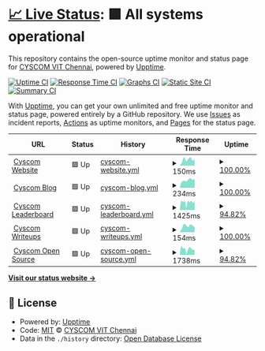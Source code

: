 # [📈 Live Status](https://monitor.cyscomvit.com): <!--live status--> **🟩 All systems operational**

This repository contains the open-source uptime monitor and status page for [CYSCOM VIT Chennai](https://cyscomvit.com), powered by [Upptime](https://github.com/upptime/upptime).

[![Uptime CI](https://github.com/cyscomvit/upptime/workflows/Uptime%20CI/badge.svg)](https://github.com/cyscomvit/upptime/actions?query=workflow%3A%22Uptime+CI%22)
[![Response Time CI](https://github.com/cyscomvit/upptime/workflows/Response%20Time%20CI/badge.svg)](https://github.com/cyscomvit/upptime/actions?query=workflow%3A%22Response+Time+CI%22)
[![Graphs CI](https://github.com/cyscomvit/upptime/workflows/Graphs%20CI/badge.svg)](https://github.com/cyscomvit/upptime/actions?query=workflow%3A%22Graphs+CI%22)
[![Static Site CI](https://github.com/cyscomvit/upptime/workflows/Static%20Site%20CI/badge.svg)](https://github.com/cyscomvit/upptime/actions?query=workflow%3A%22Static+Site+CI%22)
[![Summary CI](https://github.com/cyscomvit/upptime/workflows/Summary%20CI/badge.svg)](https://github.com/cyscomvit/upptime/actions?query=workflow%3A%22Summary+CI%22)

With [Upptime](https://upptime.js.org), you can get your own unlimited and free uptime monitor and status page, powered entirely by a GitHub repository. We use [Issues](https://github.com/cyscomvit/upptime/issues) as incident reports, [Actions](https://github.com/cyscomvit/upptime/actions) as uptime monitors, and [Pages](https://monitor.cyscomvit.com) for the status page.

<!--start: status pages-->
<!-- This summary is generated by Upptime (https://github.com/upptime/upptime) -->
<!-- Do not edit this manually, your changes will be overwritten -->
<!-- prettier-ignore -->
| URL | Status | History | Response Time | Uptime |
| --- | ------ | ------- | ------------- | ------ |
| <img alt="" src="https://icons.duckduckgo.com/ip3/cyscomvit.com.ico" height="13"> [Cyscom Website](https://cyscomvit.com/) | 🟩 Up | [cyscom-website.yml](https://github.com/cyscomvit/upptime/commits/HEAD/history/cyscom-website.yml) | <details><summary><img alt="Response time graph" src="./graphs/cyscom-website/response-time-week.png" height="20"> 150ms</summary><br><a href="https://monitor.cyscomvit.com/history/cyscom-website"><img alt="Response time 141" src="https://img.shields.io/endpoint?url=https%3A%2F%2Fraw.githubusercontent.com%2Fcyscomvit%2Fupptime%2FHEAD%2Fapi%2Fcyscom-website%2Fresponse-time.json"></a><br><a href="https://monitor.cyscomvit.com/history/cyscom-website"><img alt="24-hour response time 160" src="https://img.shields.io/endpoint?url=https%3A%2F%2Fraw.githubusercontent.com%2Fcyscomvit%2Fupptime%2FHEAD%2Fapi%2Fcyscom-website%2Fresponse-time-day.json"></a><br><a href="https://monitor.cyscomvit.com/history/cyscom-website"><img alt="7-day response time 150" src="https://img.shields.io/endpoint?url=https%3A%2F%2Fraw.githubusercontent.com%2Fcyscomvit%2Fupptime%2FHEAD%2Fapi%2Fcyscom-website%2Fresponse-time-week.json"></a><br><a href="https://monitor.cyscomvit.com/history/cyscom-website"><img alt="30-day response time 135" src="https://img.shields.io/endpoint?url=https%3A%2F%2Fraw.githubusercontent.com%2Fcyscomvit%2Fupptime%2FHEAD%2Fapi%2Fcyscom-website%2Fresponse-time-month.json"></a><br><a href="https://monitor.cyscomvit.com/history/cyscom-website"><img alt="1-year response time 141" src="https://img.shields.io/endpoint?url=https%3A%2F%2Fraw.githubusercontent.com%2Fcyscomvit%2Fupptime%2FHEAD%2Fapi%2Fcyscom-website%2Fresponse-time-year.json"></a></details> | <details><summary><a href="https://monitor.cyscomvit.com/history/cyscom-website">100.00%</a></summary><a href="https://monitor.cyscomvit.com/history/cyscom-website"><img alt="All-time uptime 99.91%" src="https://img.shields.io/endpoint?url=https%3A%2F%2Fraw.githubusercontent.com%2Fcyscomvit%2Fupptime%2FHEAD%2Fapi%2Fcyscom-website%2Fuptime.json"></a><br><a href="https://monitor.cyscomvit.com/history/cyscom-website"><img alt="24-hour uptime 100.00%" src="https://img.shields.io/endpoint?url=https%3A%2F%2Fraw.githubusercontent.com%2Fcyscomvit%2Fupptime%2FHEAD%2Fapi%2Fcyscom-website%2Fuptime-day.json"></a><br><a href="https://monitor.cyscomvit.com/history/cyscom-website"><img alt="7-day uptime 100.00%" src="https://img.shields.io/endpoint?url=https%3A%2F%2Fraw.githubusercontent.com%2Fcyscomvit%2Fupptime%2FHEAD%2Fapi%2Fcyscom-website%2Fuptime-week.json"></a><br><a href="https://monitor.cyscomvit.com/history/cyscom-website"><img alt="30-day uptime 100.00%" src="https://img.shields.io/endpoint?url=https%3A%2F%2Fraw.githubusercontent.com%2Fcyscomvit%2Fupptime%2FHEAD%2Fapi%2Fcyscom-website%2Fuptime-month.json"></a><br><a href="https://monitor.cyscomvit.com/history/cyscom-website"><img alt="1-year uptime 99.91%" src="https://img.shields.io/endpoint?url=https%3A%2F%2Fraw.githubusercontent.com%2Fcyscomvit%2Fupptime%2FHEAD%2Fapi%2Fcyscom-website%2Fuptime-year.json"></a></details>
| <img alt="" src="https://icons.duckduckgo.com/ip3/blog.cyscomvit.com.ico" height="13"> [Cyscom Blog](https://blog.cyscomvit.com/) | 🟩 Up | [cyscom-blog.yml](https://github.com/cyscomvit/upptime/commits/HEAD/history/cyscom-blog.yml) | <details><summary><img alt="Response time graph" src="./graphs/cyscom-blog/response-time-week.png" height="20"> 234ms</summary><br><a href="https://monitor.cyscomvit.com/history/cyscom-blog"><img alt="Response time 266" src="https://img.shields.io/endpoint?url=https%3A%2F%2Fraw.githubusercontent.com%2Fcyscomvit%2Fupptime%2FHEAD%2Fapi%2Fcyscom-blog%2Fresponse-time.json"></a><br><a href="https://monitor.cyscomvit.com/history/cyscom-blog"><img alt="24-hour response time 269" src="https://img.shields.io/endpoint?url=https%3A%2F%2Fraw.githubusercontent.com%2Fcyscomvit%2Fupptime%2FHEAD%2Fapi%2Fcyscom-blog%2Fresponse-time-day.json"></a><br><a href="https://monitor.cyscomvit.com/history/cyscom-blog"><img alt="7-day response time 234" src="https://img.shields.io/endpoint?url=https%3A%2F%2Fraw.githubusercontent.com%2Fcyscomvit%2Fupptime%2FHEAD%2Fapi%2Fcyscom-blog%2Fresponse-time-week.json"></a><br><a href="https://monitor.cyscomvit.com/history/cyscom-blog"><img alt="30-day response time 245" src="https://img.shields.io/endpoint?url=https%3A%2F%2Fraw.githubusercontent.com%2Fcyscomvit%2Fupptime%2FHEAD%2Fapi%2Fcyscom-blog%2Fresponse-time-month.json"></a><br><a href="https://monitor.cyscomvit.com/history/cyscom-blog"><img alt="1-year response time 266" src="https://img.shields.io/endpoint?url=https%3A%2F%2Fraw.githubusercontent.com%2Fcyscomvit%2Fupptime%2FHEAD%2Fapi%2Fcyscom-blog%2Fresponse-time-year.json"></a></details> | <details><summary><a href="https://monitor.cyscomvit.com/history/cyscom-blog">100.00%</a></summary><a href="https://monitor.cyscomvit.com/history/cyscom-blog"><img alt="All-time uptime 99.90%" src="https://img.shields.io/endpoint?url=https%3A%2F%2Fraw.githubusercontent.com%2Fcyscomvit%2Fupptime%2FHEAD%2Fapi%2Fcyscom-blog%2Fuptime.json"></a><br><a href="https://monitor.cyscomvit.com/history/cyscom-blog"><img alt="24-hour uptime 100.00%" src="https://img.shields.io/endpoint?url=https%3A%2F%2Fraw.githubusercontent.com%2Fcyscomvit%2Fupptime%2FHEAD%2Fapi%2Fcyscom-blog%2Fuptime-day.json"></a><br><a href="https://monitor.cyscomvit.com/history/cyscom-blog"><img alt="7-day uptime 100.00%" src="https://img.shields.io/endpoint?url=https%3A%2F%2Fraw.githubusercontent.com%2Fcyscomvit%2Fupptime%2FHEAD%2Fapi%2Fcyscom-blog%2Fuptime-week.json"></a><br><a href="https://monitor.cyscomvit.com/history/cyscom-blog"><img alt="30-day uptime 100.00%" src="https://img.shields.io/endpoint?url=https%3A%2F%2Fraw.githubusercontent.com%2Fcyscomvit%2Fupptime%2FHEAD%2Fapi%2Fcyscom-blog%2Fuptime-month.json"></a><br><a href="https://monitor.cyscomvit.com/history/cyscom-blog"><img alt="1-year uptime 99.90%" src="https://img.shields.io/endpoint?url=https%3A%2F%2Fraw.githubusercontent.com%2Fcyscomvit%2Fupptime%2FHEAD%2Fapi%2Fcyscom-blog%2Fuptime-year.json"></a></details>
| <img alt="" src="https://icons.duckduckgo.com/ip3/opensrc.cyscomvit.com.ico" height="13"> [Cyscom Leaderboard](https://opensrc.cyscomvit.com/leaderboard) | 🟩 Up | [cyscom-leaderboard.yml](https://github.com/cyscomvit/upptime/commits/HEAD/history/cyscom-leaderboard.yml) | <details><summary><img alt="Response time graph" src="./graphs/cyscom-leaderboard/response-time-week.png" height="20"> 1425ms</summary><br><a href="https://monitor.cyscomvit.com/history/cyscom-leaderboard"><img alt="Response time 1756" src="https://img.shields.io/endpoint?url=https%3A%2F%2Fraw.githubusercontent.com%2Fcyscomvit%2Fupptime%2FHEAD%2Fapi%2Fcyscom-leaderboard%2Fresponse-time.json"></a><br><a href="https://monitor.cyscomvit.com/history/cyscom-leaderboard"><img alt="24-hour response time 1704" src="https://img.shields.io/endpoint?url=https%3A%2F%2Fraw.githubusercontent.com%2Fcyscomvit%2Fupptime%2FHEAD%2Fapi%2Fcyscom-leaderboard%2Fresponse-time-day.json"></a><br><a href="https://monitor.cyscomvit.com/history/cyscom-leaderboard"><img alt="7-day response time 1425" src="https://img.shields.io/endpoint?url=https%3A%2F%2Fraw.githubusercontent.com%2Fcyscomvit%2Fupptime%2FHEAD%2Fapi%2Fcyscom-leaderboard%2Fresponse-time-week.json"></a><br><a href="https://monitor.cyscomvit.com/history/cyscom-leaderboard"><img alt="30-day response time 1690" src="https://img.shields.io/endpoint?url=https%3A%2F%2Fraw.githubusercontent.com%2Fcyscomvit%2Fupptime%2FHEAD%2Fapi%2Fcyscom-leaderboard%2Fresponse-time-month.json"></a><br><a href="https://monitor.cyscomvit.com/history/cyscom-leaderboard"><img alt="1-year response time 1756" src="https://img.shields.io/endpoint?url=https%3A%2F%2Fraw.githubusercontent.com%2Fcyscomvit%2Fupptime%2FHEAD%2Fapi%2Fcyscom-leaderboard%2Fresponse-time-year.json"></a></details> | <details><summary><a href="https://monitor.cyscomvit.com/history/cyscom-leaderboard">94.82%</a></summary><a href="https://monitor.cyscomvit.com/history/cyscom-leaderboard"><img alt="All-time uptime 88.99%" src="https://img.shields.io/endpoint?url=https%3A%2F%2Fraw.githubusercontent.com%2Fcyscomvit%2Fupptime%2FHEAD%2Fapi%2Fcyscom-leaderboard%2Fuptime.json"></a><br><a href="https://monitor.cyscomvit.com/history/cyscom-leaderboard"><img alt="24-hour uptime 100.00%" src="https://img.shields.io/endpoint?url=https%3A%2F%2Fraw.githubusercontent.com%2Fcyscomvit%2Fupptime%2FHEAD%2Fapi%2Fcyscom-leaderboard%2Fuptime-day.json"></a><br><a href="https://monitor.cyscomvit.com/history/cyscom-leaderboard"><img alt="7-day uptime 94.82%" src="https://img.shields.io/endpoint?url=https%3A%2F%2Fraw.githubusercontent.com%2Fcyscomvit%2Fupptime%2FHEAD%2Fapi%2Fcyscom-leaderboard%2Fuptime-week.json"></a><br><a href="https://monitor.cyscomvit.com/history/cyscom-leaderboard"><img alt="30-day uptime 98.81%" src="https://img.shields.io/endpoint?url=https%3A%2F%2Fraw.githubusercontent.com%2Fcyscomvit%2Fupptime%2FHEAD%2Fapi%2Fcyscom-leaderboard%2Fuptime-month.json"></a><br><a href="https://monitor.cyscomvit.com/history/cyscom-leaderboard"><img alt="1-year uptime 88.99%" src="https://img.shields.io/endpoint?url=https%3A%2F%2Fraw.githubusercontent.com%2Fcyscomvit%2Fupptime%2FHEAD%2Fapi%2Fcyscom-leaderboard%2Fuptime-year.json"></a></details>
| <img alt="" src="https://icons.duckduckgo.com/ip3/writeups.cyscomvit.com.ico" height="13"> [Cyscom Writeups](https://writeups.cyscomvit.com/) | 🟩 Up | [cyscom-writeups.yml](https://github.com/cyscomvit/upptime/commits/HEAD/history/cyscom-writeups.yml) | <details><summary><img alt="Response time graph" src="./graphs/cyscom-writeups/response-time-week.png" height="20"> 154ms</summary><br><a href="https://monitor.cyscomvit.com/history/cyscom-writeups"><img alt="Response time 126" src="https://img.shields.io/endpoint?url=https%3A%2F%2Fraw.githubusercontent.com%2Fcyscomvit%2Fupptime%2FHEAD%2Fapi%2Fcyscom-writeups%2Fresponse-time.json"></a><br><a href="https://monitor.cyscomvit.com/history/cyscom-writeups"><img alt="24-hour response time 120" src="https://img.shields.io/endpoint?url=https%3A%2F%2Fraw.githubusercontent.com%2Fcyscomvit%2Fupptime%2FHEAD%2Fapi%2Fcyscom-writeups%2Fresponse-time-day.json"></a><br><a href="https://monitor.cyscomvit.com/history/cyscom-writeups"><img alt="7-day response time 154" src="https://img.shields.io/endpoint?url=https%3A%2F%2Fraw.githubusercontent.com%2Fcyscomvit%2Fupptime%2FHEAD%2Fapi%2Fcyscom-writeups%2Fresponse-time-week.json"></a><br><a href="https://monitor.cyscomvit.com/history/cyscom-writeups"><img alt="30-day response time 135" src="https://img.shields.io/endpoint?url=https%3A%2F%2Fraw.githubusercontent.com%2Fcyscomvit%2Fupptime%2FHEAD%2Fapi%2Fcyscom-writeups%2Fresponse-time-month.json"></a><br><a href="https://monitor.cyscomvit.com/history/cyscom-writeups"><img alt="1-year response time 126" src="https://img.shields.io/endpoint?url=https%3A%2F%2Fraw.githubusercontent.com%2Fcyscomvit%2Fupptime%2FHEAD%2Fapi%2Fcyscom-writeups%2Fresponse-time-year.json"></a></details> | <details><summary><a href="https://monitor.cyscomvit.com/history/cyscom-writeups">100.00%</a></summary><a href="https://monitor.cyscomvit.com/history/cyscom-writeups"><img alt="All-time uptime 99.87%" src="https://img.shields.io/endpoint?url=https%3A%2F%2Fraw.githubusercontent.com%2Fcyscomvit%2Fupptime%2FHEAD%2Fapi%2Fcyscom-writeups%2Fuptime.json"></a><br><a href="https://monitor.cyscomvit.com/history/cyscom-writeups"><img alt="24-hour uptime 100.00%" src="https://img.shields.io/endpoint?url=https%3A%2F%2Fraw.githubusercontent.com%2Fcyscomvit%2Fupptime%2FHEAD%2Fapi%2Fcyscom-writeups%2Fuptime-day.json"></a><br><a href="https://monitor.cyscomvit.com/history/cyscom-writeups"><img alt="7-day uptime 100.00%" src="https://img.shields.io/endpoint?url=https%3A%2F%2Fraw.githubusercontent.com%2Fcyscomvit%2Fupptime%2FHEAD%2Fapi%2Fcyscom-writeups%2Fuptime-week.json"></a><br><a href="https://monitor.cyscomvit.com/history/cyscom-writeups"><img alt="30-day uptime 100.00%" src="https://img.shields.io/endpoint?url=https%3A%2F%2Fraw.githubusercontent.com%2Fcyscomvit%2Fupptime%2FHEAD%2Fapi%2Fcyscom-writeups%2Fuptime-month.json"></a><br><a href="https://monitor.cyscomvit.com/history/cyscom-writeups"><img alt="1-year uptime 99.87%" src="https://img.shields.io/endpoint?url=https%3A%2F%2Fraw.githubusercontent.com%2Fcyscomvit%2Fupptime%2FHEAD%2Fapi%2Fcyscom-writeups%2Fuptime-year.json"></a></details>
| <img alt="" src="https://icons.duckduckgo.com/ip3/opensrc.cyscomvit.com.ico" height="13"> [Cyscom Open Source](https://opensrc.cyscomvit.com/) | 🟩 Up | [cyscom-open-source.yml](https://github.com/cyscomvit/upptime/commits/HEAD/history/cyscom-open-source.yml) | <details><summary><img alt="Response time graph" src="./graphs/cyscom-open-source/response-time-week.png" height="20"> 1738ms</summary><br><a href="https://monitor.cyscomvit.com/history/cyscom-open-source"><img alt="Response time 1588" src="https://img.shields.io/endpoint?url=https%3A%2F%2Fraw.githubusercontent.com%2Fcyscomvit%2Fupptime%2FHEAD%2Fapi%2Fcyscom-open-source%2Fresponse-time.json"></a><br><a href="https://monitor.cyscomvit.com/history/cyscom-open-source"><img alt="24-hour response time 1496" src="https://img.shields.io/endpoint?url=https%3A%2F%2Fraw.githubusercontent.com%2Fcyscomvit%2Fupptime%2FHEAD%2Fapi%2Fcyscom-open-source%2Fresponse-time-day.json"></a><br><a href="https://monitor.cyscomvit.com/history/cyscom-open-source"><img alt="7-day response time 1738" src="https://img.shields.io/endpoint?url=https%3A%2F%2Fraw.githubusercontent.com%2Fcyscomvit%2Fupptime%2FHEAD%2Fapi%2Fcyscom-open-source%2Fresponse-time-week.json"></a><br><a href="https://monitor.cyscomvit.com/history/cyscom-open-source"><img alt="30-day response time 2029" src="https://img.shields.io/endpoint?url=https%3A%2F%2Fraw.githubusercontent.com%2Fcyscomvit%2Fupptime%2FHEAD%2Fapi%2Fcyscom-open-source%2Fresponse-time-month.json"></a><br><a href="https://monitor.cyscomvit.com/history/cyscom-open-source"><img alt="1-year response time 1588" src="https://img.shields.io/endpoint?url=https%3A%2F%2Fraw.githubusercontent.com%2Fcyscomvit%2Fupptime%2FHEAD%2Fapi%2Fcyscom-open-source%2Fresponse-time-year.json"></a></details> | <details><summary><a href="https://monitor.cyscomvit.com/history/cyscom-open-source">94.82%</a></summary><a href="https://monitor.cyscomvit.com/history/cyscom-open-source"><img alt="All-time uptime 88.99%" src="https://img.shields.io/endpoint?url=https%3A%2F%2Fraw.githubusercontent.com%2Fcyscomvit%2Fupptime%2FHEAD%2Fapi%2Fcyscom-open-source%2Fuptime.json"></a><br><a href="https://monitor.cyscomvit.com/history/cyscom-open-source"><img alt="24-hour uptime 100.00%" src="https://img.shields.io/endpoint?url=https%3A%2F%2Fraw.githubusercontent.com%2Fcyscomvit%2Fupptime%2FHEAD%2Fapi%2Fcyscom-open-source%2Fuptime-day.json"></a><br><a href="https://monitor.cyscomvit.com/history/cyscom-open-source"><img alt="7-day uptime 94.82%" src="https://img.shields.io/endpoint?url=https%3A%2F%2Fraw.githubusercontent.com%2Fcyscomvit%2Fupptime%2FHEAD%2Fapi%2Fcyscom-open-source%2Fuptime-week.json"></a><br><a href="https://monitor.cyscomvit.com/history/cyscom-open-source"><img alt="30-day uptime 98.81%" src="https://img.shields.io/endpoint?url=https%3A%2F%2Fraw.githubusercontent.com%2Fcyscomvit%2Fupptime%2FHEAD%2Fapi%2Fcyscom-open-source%2Fuptime-month.json"></a><br><a href="https://monitor.cyscomvit.com/history/cyscom-open-source"><img alt="1-year uptime 88.99%" src="https://img.shields.io/endpoint?url=https%3A%2F%2Fraw.githubusercontent.com%2Fcyscomvit%2Fupptime%2FHEAD%2Fapi%2Fcyscom-open-source%2Fuptime-year.json"></a></details>

<!--end: status pages-->

[**Visit our status website →**](https://monitor.cyscomvit.com)

## 📄 License

- Powered by: [Upptime](https://github.com/upptime/upptime)
- Code: [MIT](./LICENSE) © [CYSCOM VIT Chennai](https://cyscomvit.com)
- Data in the `./history` directory: [Open Database License](https://opendatacommons.org/licenses/odbl/1-0/)
